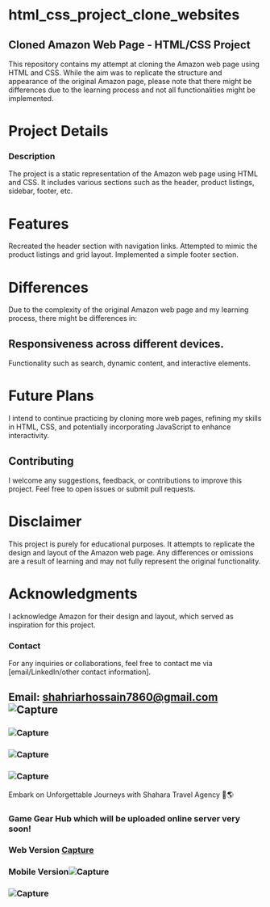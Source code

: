 # html_css_project_clone_websites
## Cloned Amazon Web Page - HTML/CSS Project
This repository contains my attempt at cloning the Amazon web page using HTML and CSS. While the aim was to replicate the structure and appearance of the original Amazon page, please note that there might be differences due to the learning process and not all functionalities might be implemented.

# Project Details
### Description
The project is a static representation of the Amazon web page using HTML and CSS. It includes various sections such as the header, product listings, sidebar, footer, etc.

# Features
Recreated the header section with navigation links.
Attempted to mimic the product listings and grid layout.
Implemented a simple footer section.
# Differences
Due to the complexity of the original Amazon web page and my learning process, there might be differences in:

## Responsiveness across different devices.
Functionality such as search, dynamic content, and interactive elements.
# Future Plans
I intend to continue practicing by cloning more web pages, refining my skills in HTML, CSS, and potentially incorporating JavaScript to enhance interactivity.

## Contributing
I welcome any suggestions, feedback, or contributions to improve this project. Feel free to open issues or submit pull requests.

# Disclaimer
This project is purely for educational purposes. It attempts to replicate the design and layout of the Amazon web page. Any differences or omissions are a result of learning and may not fully represent the original functionality.

# Acknowledgments
I acknowledge Amazon for their design and layout, which served as inspiration for this project.


### Contact
For any inquiries or collaborations, feel free to contact me via [email/LinkedIn/other contact information].
## Email: shahriarhossain7860@gmail.com![Capture](https://github.com/shahriarhossain7860/html_css_project_clone_websites/assets/85984078/90f1012a-3504-4864-9ff9-aa4edc97c3e5)
### ![Capture](https://github.com/shahriarhossain7860/html_css_project_clone_websites/assets/85984078/74c635ea-7862-4aba-bea7-5f1f2b3ffdee)
### ![Capture](https://github.com/shahriarhossain7860/html_css_project_clone_websites/assets/85984078/8bbd6432-bd53-44b9-b971-2555fc9369dc)
### ![Capture](https://github.com/shahriarhossain7860/html_css_project_clone_websites/assets/85984078/3b3bcf18-9865-4b6b-bdf1-60d562b2770f)
Embark on Unforgettable Journeys with Shahara Travel Agency 🌟🌎
### Game Gear Hub which will be uploaded online server very soon!
### Web Version [Capture](https://github.com/shahriarhossain7860/html_css_project_clone_websites/assets/85984078/4156e226-794a-4583-9489-75547442be55)
### Mobile Version![Capture](https://github.com/shahriarhossain7860/html_css_project_clone_websites/assets/85984078/addf3f2e-9a07-4edb-a5c4-da84a4811f2a)
### ![Capture](https://github.com/shahriarhossain7860/html_css_project_clone_websites/assets/85984078/127f7670-b651-4d29-9dfd-1785fb34e4fe)

